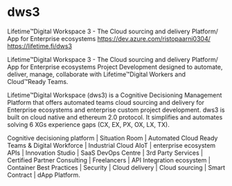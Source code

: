 # dws3
Lifetime™Digital Workspace 3 - The Cloud sourcing and delivery Platform/ App for Enterprise ecosystems
https://dev.azure.com/ristopaarni0304/
https://lifetime.fi/dws3

Lifetime™Digital Workspace 3 - The Cloud sourcing and delivery Platform/ App for Enterprise ecosystems Project Development designed to automate, deliver, manage, collaborate with Lifetime™Digital Workers and Cloud™Ready Teams.

Lifetime™Digital Workspace (dws3) is a Cognitive Decisioning Management Platform that offers automated teams cloud sourcing and delivery for Enterprise ecosystems and enterprise custom project development. dws3 is built on cloud native and ethereum 2.0 protocol. It simplifies and automates solving 6 XGs experience gaps (CX, EX, PX, OX, LX, TX).

Cognitive decisioning platform | Situation Room |  Automated Cloud Ready Teams & Digital Workforce | Industrial Cloud AIoT  | enterprise ecosystem APIs | Innovation Studio | SaaS DevOps Centre | 3rd Party Services |  Certified Partner Consulting |  Freelancers |  API Integration ecosystem | Container Best Practices | Security | Cloud delivery  | Cloud sourcing |  Smart Contract  | dApp Platform.
